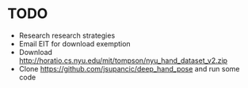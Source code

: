 # TODO

* Research research strategies
* Email EIT for download exemption
* Download http://horatio.cs.nyu.edu/mit/tompson/nyu_hand_dataset_v2.zip
* Clone https://github.com/jsupancic/deep_hand_pose and run some code
